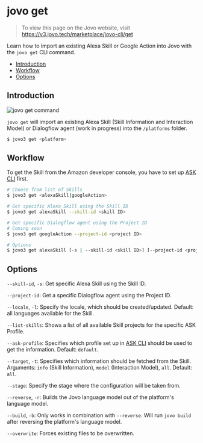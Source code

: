 # jovo get

> To view this page on the Jovo website, visit https://v3.jovo.tech/marketplace/jovo-cli/get

Learn how to import an existing Alexa Skill or Google Action into Jovo with the `jovo get` CLI command.

- [Introduction](#introduction)
- [Workflow](#workflow)
- [Options](#options)

## Introduction

![jovo get command](../img/jovo-get.png 'jovo get command')

`jovo get` will import an existing Alexa Skill (Skill Information and Interaction Model) or Dialogflow agent (work in progress) into the `/platforms` folder.

```sh
$ jovo3 get <platform>
```

## Workflow

To get the Skill from the Amazon developer console, you have to set up [ASK CLI](https://developer.amazon.com/docs/smapi/quick-start-alexa-skills-kit-command-line-interface.html) first.

```sh
# Choose from list of Skills
$ jovo3 get <alexaSkill|googleAction>

# Get specific Alexa Skill using the Skill ID
$ jovo3 get alexaSkill --skill-id <skill ID>

# Get specific Dialogflow agent using the Project ID
# Coming soon
$ jovo3 get googleAction --project-id <project ID>

# Options
$ jovo3 get alexaSkill [-s | --skill-id <skill ID>] [--project-id <project ID>] [-l | --locale] [--list-skills] [--ask-profile] [-t | --target <target>] [--stage <stage>] [-r | --reverse] [-b | --build] [--overwrite]
```

## Options

`--skill-id`, `-s`: Get specific Alexa Skill using the Skill ID.

`--project-id`: Get a specific Dialogflow agent using the Project ID.

`--locale`, `-l`: Specify the locale, which should be created/updated. Default: all languages available for the Skill.

`--list-skills`: Shows a list of all available Skill projects for the specific ASK Profile.

`--ask-profile`: Specifies which profile set up in [ASK CLI](https://developer.amazon.com/docs/smapi/quick-start-alexa-skills-kit-command-line-interface.html) should be used to get the information. Default: `default`.

`--target`, `-t`: Specifies which information should be fetched from the Skill. Arguments: `info` (Skill Information), `model` (Interaction Model), `all`. Default: `all`.

`--stage`: Specify the stage where the configuration will be taken from.

`--reverse`, `-r`: Builds the Jovo language model out of the platform's language model.

`--build`, `-b`: Only works in combination with `--reverse`. Will run `jovo build` after reversing the platform's language model.

`--overwrite`: Forces existing files to be overwritten.
